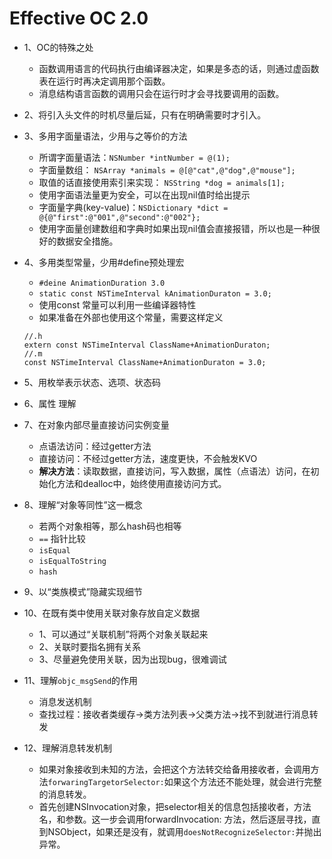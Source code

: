 # Effective OC 2.0

- 1、OC的特殊之处
	- 函数调用语言的代码执行由编译器决定，如果是多态的话，则通过虚函数表在运行时再决定调用那个函数。
	- 消息结构语言函数的调用只会在运行时才会寻找要调用的函数。
- 2、将引入头文件的时机尽量后延，只有在明确需要时才引入。
- 3、多用字面量语法，少用与之等价的方法
	- 所谓字面量语法：`NSNumber *intNumber = @(1);`
	- 字面量数组：	`NSArray *animals = @[@"cat",@"dog",@"mouse"];`
	- 取值的话直接使用索引来实现： `NSString *dog = animals[1];`
	- 使用字面语法量更为安全，可以在出现nil值时给出提示
	- 字面量字典(key-value)：`NSDictionary *dict = @{@"first":@"001",@"second":@"002"};`
	- 使用字面量创建数组和字典时如果出现nil值会直接报错，所以也是一种很好的数据安全措施。
- 4、多用类型常量，少用#define预处理宏
	- `#deine AnimationDuration 3.0`
	- `static const NSTimeInterval kAnimationDuraton = 3.0;` 
	- 使用const 常量可以利用一些编译器特性
	- 如果准备在外部也使用这个常量，需要这样定义

	```objc
	//.h
	extern const NSTimeInterval ClassName+AnimationDuraton;
	//.m
	const NSTimeInterval ClassName+AnimationDuraton = 3.0;
	```
	
- 5、用枚举表示状态、选项、状态码 
- 6、属性 理解
- 7、在对象内部尽量直接访问实例变量
	- 点语法访问：经过getter方法
	- 直接访问：不经过getter方法，速度更快，不会触发KVO
	- **解决方法**：读取数据，直接访问，写入数据，属性（点语法）访问，在初始化方法和dealloc中，始终使用直接访问方式。
- 8、理解“对象等同性”这一概念
	- 若两个对象相等，那么hash码也相等
	- `==` 指针比较
	- `isEqual`
	- `isEqualToString`
	- `hash`
- 9、以“类族模式”隐藏实现细节
- 10、在既有类中使用关联对象存放自定义数据
	- 1、可以通过“关联机制”将两个对象关联起来
	- 2、关联时要指名拥有关系
	- 3、尽量避免使用关联，因为出现bug，很难调试
- 11、理解`objc_msgSend`的作用
	- 消息发送机制 
	- 查找过程：接收者类缓存->类方法列表->父类方法->找不到就进行消息转发
- 12、理解消息转发机制
	- 如果对象接收到未知的方法，会把这个方法转交给备用接收者，会调用方法`forwaringTargetorSelector:`如果这个方法还不能处理，就会进行完整的消息转发。
	- 首先创建NSInvocation对象，把selector相关的信息包括接收者，方法名，和参数。这一步会调用forwardInvocation: 方法，然后逐层寻找，直到NSObject，如果还是没有，就调用`doesNotRecognizeSelector:`并抛出异常。
